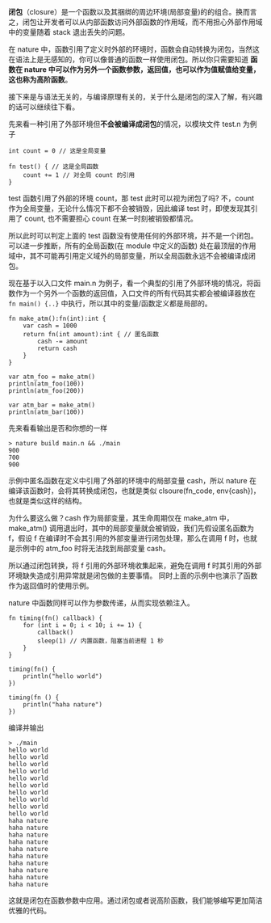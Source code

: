 **闭包**（closure）是一个函数以及其捆绑的周边环境(局部变量)的的组合。换而言之，闭包让开发者可以从内部函数访问外部函数的作用域，而不用担心外部作用域中的变量随着 stack 退出丢失的问题。

在 nature 中，函数引用了定义时外部的环境时，函数会自动转换为闭包，当然这在语法上是无感知的，你可以像普通的函数一样使用闭包。所以你只需要知道 **函数在 nature 中可以作为另外一个函数参数，返回值，也可以作为值赋值给变量，这也称为高阶函数**。

接下来是与语法无关的，与编译原理有关的，关于什么是闭包的深入了解，有兴趣的话可以继续往下看。

先来看一种引用了外部环境但**不会被编译成闭包**的情况，以模块文件 test.n 为例子

```nature
int count = 0 // 这是全局变量

fn test() { // 这是全局函数
	count += 1 // 对全局 count 的引用
}
```

test 函数引用了外部的环境 count，那 test 此时可以视为闭包了吗? 不，count 作为全局变量，无论什么情况下都不会被销毁，因此编译 test 时，即使发现其引用了 count, 也不需要担心 count 在某一时刻被销毁都情况。

所以此时可以判定上面的 test 函数没有使用任何的外部环境，并不是一个闭包。可以进一步推断，所有的全局函数(在 module 中定义的函数) 处在最顶层的作用域中，其不可能再引用定义域外的局部变量，所以全局函数永远不会被编译成闭包。

现在基于以入口文件 main.n 为例子，看一个典型的引用了外部环境的情况，将函数作为一个另外一个函数的返回值，入口文件的所有代码其实都会被编译器放在 `fn main() {..}` 中执行，所以其中的变量/函数定义都是局部的。

```nature
fn make_atm():fn(int):int {
	var cash = 1000
	return fn(int amount):int { // 匿名函数
		cash -= amount
		return cash
	}
}

var atm_foo = make_atm() 
println(atm_foo(100))
println(atm_foo(200))

var atm_bar = make_atm()
println(atm_bar(100))
```

先来看看输出是否和你想的一样

```shell
> nature build main.n && ./main
900
700
900
```

示例中匿名函数在定义中引用了外部的环境中的局部变量 cash，所以 nature 在编译该函数时，会将其转换成闭包，也就是类似 clsoure(fn_code, env{cash})，也就是类似这样的结构。

为什么要这么做？cash 作为局部变量，其生命周期仅在 make_atm 中，make_atm() 调用退出时，其中的局部变量就会被销毁，我们先假设匿名函数为 f，假设 f 在编译时不会其引用的外部变量进行闭包处理，那么在调用 f 时，也就是示例中的 atm_foo 时将无法找到局部变量 cash。

所以通过闭包转换，将 f 引用的外部环境收集起来，避免在调用 f 时其引用的外部环境缺失造成引用异常就是闭包做的主要事情。 同时上面的示例中也演示了函数作为返回值时的使用示例。

nature 中函数同样可以作为参数传递，从而实现依赖注入。

```nature
fn timing(fn() callback) {
	for (int i = 0; i < 10; i += 1) {
		callback()
		sleep(1) // 内置函数，阻塞当前进程 1 秒
	}
}

timing(fn() {
	println("hello world")
})

timing(fn () {
	println("haha nature")
})
```

编译并输出

```nature
> ./main
hello world
hello world
hello world
hello world
hello world
hello world
hello world
hello world
hello world
hello world
haha nature
haha nature
haha nature
haha nature
haha nature
haha nature
haha nature
haha nature
haha nature
haha nature
```

这就是闭包在函数参数中应用。通过闭包或者说高阶函数，我们能够编写更加简洁优雅的代码。